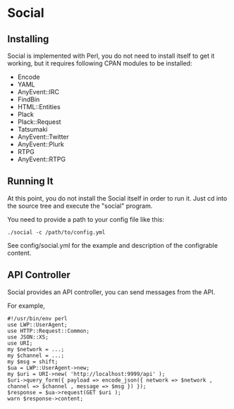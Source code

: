 Social
======

Installing
----------

Social is implemented with Perl, you do not need to install itself to
get it working, but it requires following CPAN modules to be
installed:

- Encode
- YAML
- AnyEvent::IRC
- FindBin
- HTML::Entities
- Plack
- Plack::Request
- Tatsumaki
- AnyEvent::Twitter
- AnyEvent::Plurk
- RTPG
- AnyEvent::RTPG

Running It
----------

At this point, you do not install the Social itself in order to run it.
Just cd into the source tree and execute the "social" program.

You need to provide a path to your config file like this:

    ./social -c /path/to/config.yml

See config/social.yml for the example and description of the configrable
content.

API Controller
--------------

Social provides an API controller, you can send messages from the API.

For example,

    #!/usr/bin/env perl
    use LWP::UserAgent;
    use HTTP::Request::Common;
    use JSON::XS;
    use URI;
    my $network = ...;
    my $channel = ...;
    my $msg = shift;
    $ua = LWP::UserAgent->new;
    my $uri = URI->new( 'http://localhost:9999/api' );
    $uri->query_form({ payload => encode_json({ network => $network , channel => $channel , message => $msg }) });
    $response = $ua->request(GET $uri );
    warn $response->content;
